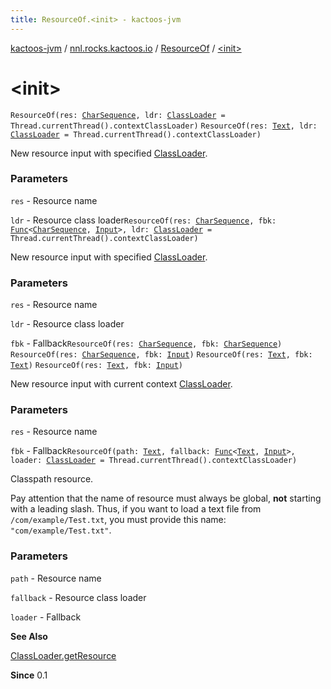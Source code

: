 ```yaml
---
title: ResourceOf.<init> - kactoos-jvm
---
```


[kactoos-jvm](../../index.html) / [nnl.rocks.kactoos.io](../index.html) / [ResourceOf](index.html) / [&lt;init&gt;](./-init-.html)

# &lt;init&gt;

`ResourceOf(res: `[`CharSequence`](https://kotlinlang.org/api/latest/jvm/stdlib/kotlin/-char-sequence/index.html)`, ldr: `[`ClassLoader`](http://docs.oracle.com/javase/8/docs/api/java/lang/ClassLoader.html)` = Thread.currentThread().contextClassLoader)`
`ResourceOf(res: `[`Text`](../../nnl.rocks.kactoos/-text/index.html)`, ldr: `[`ClassLoader`](http://docs.oracle.com/javase/8/docs/api/java/lang/ClassLoader.html)` = Thread.currentThread().contextClassLoader)`

New resource input with specified [ClassLoader](http://docs.oracle.com/javase/8/docs/api/java/lang/ClassLoader.html).

### Parameters

`res` - Resource name

`ldr` - Resource class loader`ResourceOf(res: `[`CharSequence`](https://kotlinlang.org/api/latest/jvm/stdlib/kotlin/-char-sequence/index.html)`, fbk: `[`Func`](../../nnl.rocks.kactoos/-func/index.html)`<`[`CharSequence`](https://kotlinlang.org/api/latest/jvm/stdlib/kotlin/-char-sequence/index.html)`, `[`Input`](../../nnl.rocks.kactoos/-input/index.html)`>, ldr: `[`ClassLoader`](http://docs.oracle.com/javase/8/docs/api/java/lang/ClassLoader.html)` = Thread.currentThread().contextClassLoader)`

New resource input with specified [ClassLoader](http://docs.oracle.com/javase/8/docs/api/java/lang/ClassLoader.html).

### Parameters

`res` - Resource name

`ldr` - Resource class loader

`fbk` - Fallback`ResourceOf(res: `[`CharSequence`](https://kotlinlang.org/api/latest/jvm/stdlib/kotlin/-char-sequence/index.html)`, fbk: `[`CharSequence`](https://kotlinlang.org/api/latest/jvm/stdlib/kotlin/-char-sequence/index.html)`)`
`ResourceOf(res: `[`CharSequence`](https://kotlinlang.org/api/latest/jvm/stdlib/kotlin/-char-sequence/index.html)`, fbk: `[`Input`](../../nnl.rocks.kactoos/-input/index.html)`)`
`ResourceOf(res: `[`Text`](../../nnl.rocks.kactoos/-text/index.html)`, fbk: `[`Text`](../../nnl.rocks.kactoos/-text/index.html)`)`
`ResourceOf(res: `[`Text`](../../nnl.rocks.kactoos/-text/index.html)`, fbk: `[`Input`](../../nnl.rocks.kactoos/-input/index.html)`)`

New resource input with current context [ClassLoader](http://docs.oracle.com/javase/8/docs/api/java/lang/ClassLoader.html).

### Parameters

`res` - Resource name

`fbk` - Fallback`ResourceOf(path: `[`Text`](../../nnl.rocks.kactoos/-text/index.html)`, fallback: `[`Func`](../../nnl.rocks.kactoos/-func/index.html)`<`[`Text`](../../nnl.rocks.kactoos/-text/index.html)`, `[`Input`](../../nnl.rocks.kactoos/-input/index.html)`>, loader: `[`ClassLoader`](http://docs.oracle.com/javase/8/docs/api/java/lang/ClassLoader.html)` = Thread.currentThread().contextClassLoader)`

Classpath resource.

Pay attention that the name of resource must always be
global, **not** starting with a leading slash. Thus,
if you want to load a text file from `/com/example/Test.txt`,
you must provide this name: `"com/example/Test.txt"`.

### Parameters

`path` - Resource name

`fallback` - Resource class loader

`loader` - Fallback

**See Also**

[ClassLoader.getResource](http://docs.oracle.com/javase/8/docs/api/java/lang/ClassLoader.html#getResource(java.lang.String))

**Since**
0.1

